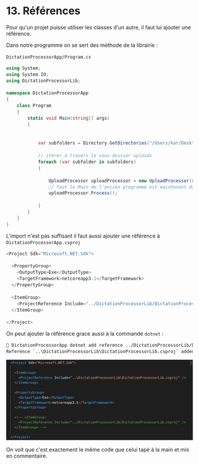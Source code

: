 # 13. Références

Pour qu'un projet puisse utiliser les classes d'un autre, il faut lui ajouter une référence.

Dans notre programme on se sert des méthode de la librairie :

`DictationProcessorApp/Program.cs`

```csharp
using System;
using System.IO;
using DictationProcessorLib;

namespace DictationProcessorApp
{
    class Program
    {
        static void Main(string[] args)
        {


            var subfolders = Directory.GetDirectories("/Users/kar/Desktop/uploads");

            // iterer à travers le sous-dossier uploads
            foreach (var subfolder in subfolders)
            {

                UploadProcessor uploadProcessor = new UploadProcessor(subfolder);
                // tout le Main de l'ancien programme est maintenant dans une méthode Process()
                uploadProcessor.Process();

            }
        }
    }
}
```

L'import n'est pas suffisant il faut aussi ajouter une référence à `DictationProcessorApp.csproj`

```csharp
<Project Sdk="Microsoft.NET.Sdk">

  <PropertyGroup>
    <OutputType>Exe</OutputType>
    <TargetFramework>netcoreapp3.1</TargetFramework>
  </PropertyGroup>

  <ItemGroup>
    <ProjectReference Include="../DictationProcessorLib/DictationProcessorLib.csproj" />
  </ItemGroup>

</Project>
```

On peut ajouter la référence grace aussi à la commande `dotnet` :

```bash
🦄 DictationProcessorApp dotnet add reference ../DictationProcessorLib/DictationProcessorLib.csproj
Reference `..\DictationProcessorLib\DictationProcessorLib.csproj` added to the project.
```

<img src="assets/Screenshot2020-10-25at16.08.06.png" alt="Screenshot 2020-10-25 at 16.08.06" style="zoom:50%;" />

On voit que c'est exactement le même code que celui tapé à la main et mis en commentaire.
